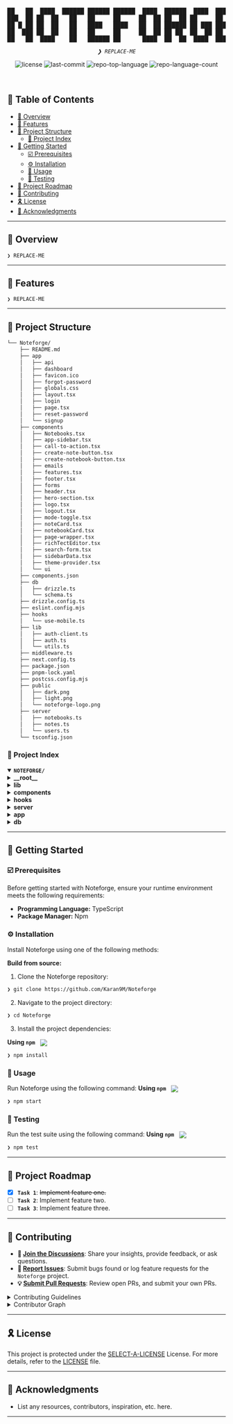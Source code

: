 <div align="center">
<pre>
██   ██  ████  ██████ ██████ ██████  ████  ██████  ████  ██████ 
███  ██ ██  ██   ██   ██     ██     ██  ██ ██  ██ ██     ██     
██ █ ██ ██  ██   ██   ████   ████   ██  ██ ██████ ██ ███ ████   
██  ███ ██  ██   ██   ██     ██     ██  ██ ██ ██  ██  ██ ██     
██   ██  ████    ██   ██████ ██      ████  ██  ██  ████  ██████ 
</pre>
</div>
<p align="center">
	<em><code>❯ REPLACE-ME</code></em>
</p>
<p align="center">
	<img src="https://img.shields.io/github/license/Karan9M/Noteforge?style=default&logo=opensourceinitiative&logoColor=white&color=0080ff" alt="license">
	<img src="https://img.shields.io/github/last-commit/Karan9M/Noteforge?style=default&logo=git&logoColor=white&color=0080ff" alt="last-commit">
	<img src="https://img.shields.io/github/languages/top/Karan9M/Noteforge?style=default&color=0080ff" alt="repo-top-language">
	<img src="https://img.shields.io/github/languages/count/Karan9M/Noteforge?style=default&color=0080ff" alt="repo-language-count">
</p>
<p align="center"><!-- default option, no dependency badges. -->
</p>
<p align="center">
	<!-- default option, no dependency badges. -->
</p>
<br>

## 🔗 Table of Contents

- [📍 Overview](#-overview)
- [👾 Features](#-features)
- [📁 Project Structure](#-project-structure)
  - [📂 Project Index](#-project-index)
- [🚀 Getting Started](#-getting-started)
  - [☑️ Prerequisites](#-prerequisites)
  - [⚙️ Installation](#-installation)
  - [🤖 Usage](#🤖-usage)
  - [🧪 Testing](#🧪-testing)
- [📌 Project Roadmap](#-project-roadmap)
- [🔰 Contributing](#-contributing)
- [🎗 License](#-license)
- [🙌 Acknowledgments](#-acknowledgments)

---

## 📍 Overview

<code>❯ REPLACE-ME</code>

---

## 👾 Features

<code>❯ REPLACE-ME</code>

---

## 📁 Project Structure

```sh
└── Noteforge/
    ├── README.md
    ├── app
    │   ├── api
    │   ├── dashboard
    │   ├── favicon.ico
    │   ├── forgot-password
    │   ├── globals.css
    │   ├── layout.tsx
    │   ├── login
    │   ├── page.tsx
    │   ├── reset-password
    │   └── signup
    ├── components
    │   ├── Notebooks.tsx
    │   ├── app-sidebar.tsx
    │   ├── call-to-action.tsx
    │   ├── create-note-button.tsx
    │   ├── create-notebook-button.tsx
    │   ├── emails
    │   ├── features.tsx
    │   ├── footer.tsx
    │   ├── forms
    │   ├── header.tsx
    │   ├── hero-section.tsx
    │   ├── logo.tsx
    │   ├── logout.tsx
    │   ├── mode-toggle.tsx
    │   ├── noteCard.tsx
    │   ├── notebookCard.tsx
    │   ├── page-wrapper.tsx
    │   ├── richTectEditor.tsx
    │   ├── search-form.tsx
    │   ├── sidebarData.tsx
    │   ├── theme-provider.tsx
    │   └── ui
    ├── components.json
    ├── db
    │   ├── drizzle.ts
    │   └── schema.ts
    ├── drizzle.config.ts
    ├── eslint.config.mjs
    ├── hooks
    │   └── use-mobile.ts
    ├── lib
    │   ├── auth-client.ts
    │   ├── auth.ts
    │   └── utils.ts
    ├── middleware.ts
    ├── next.config.ts
    ├── package.json
    ├── pnpm-lock.yaml
    ├── postcss.config.mjs
    ├── public
    │   ├── dark.png
    │   ├── light.png
    │   └── noteforge-logo.png
    ├── server
    │   ├── notebooks.ts
    │   ├── notes.ts
    │   └── users.ts
    └── tsconfig.json
```


### 📂 Project Index
<details open>
	<summary><b><code>NOTEFORGE/</code></b></summary>
	<details> <!-- __root__ Submodule -->
		<summary><b>__root__</b></summary>
		<blockquote>
			<table>
			<tr>
				<td><b><a href='https://github.com/Karan9M/Noteforge/blob/master/pnpm-lock.yaml'>pnpm-lock.yaml</a></b></td>
				<td><code>❯ REPLACE-ME</code></td>
			</tr>
			<tr>
				<td><b><a href='https://github.com/Karan9M/Noteforge/blob/master/next.config.ts'>next.config.ts</a></b></td>
				<td><code>❯ REPLACE-ME</code></td>
			</tr>
			<tr>
				<td><b><a href='https://github.com/Karan9M/Noteforge/blob/master/tsconfig.json'>tsconfig.json</a></b></td>
				<td><code>❯ REPLACE-ME</code></td>
			</tr>
			<tr>
				<td><b><a href='https://github.com/Karan9M/Noteforge/blob/master/eslint.config.mjs'>eslint.config.mjs</a></b></td>
				<td><code>❯ REPLACE-ME</code></td>
			</tr>
			<tr>
				<td><b><a href='https://github.com/Karan9M/Noteforge/blob/master/drizzle.config.ts'>drizzle.config.ts</a></b></td>
				<td><code>❯ REPLACE-ME</code></td>
			</tr>
			<tr>
				<td><b><a href='https://github.com/Karan9M/Noteforge/blob/master/middleware.ts'>middleware.ts</a></b></td>
				<td><code>❯ REPLACE-ME</code></td>
			</tr>
			<tr>
				<td><b><a href='https://github.com/Karan9M/Noteforge/blob/master/postcss.config.mjs'>postcss.config.mjs</a></b></td>
				<td><code>❯ REPLACE-ME</code></td>
			</tr>
			<tr>
				<td><b><a href='https://github.com/Karan9M/Noteforge/blob/master/package.json'>package.json</a></b></td>
				<td><code>❯ REPLACE-ME</code></td>
			</tr>
			<tr>
				<td><b><a href='https://github.com/Karan9M/Noteforge/blob/master/components.json'>components.json</a></b></td>
				<td><code>❯ REPLACE-ME</code></td>
			</tr>
			</table>
		</blockquote>
	</details>
	<details> <!-- lib Submodule -->
		<summary><b>lib</b></summary>
		<blockquote>
			<table>
			<tr>
				<td><b><a href='https://github.com/Karan9M/Noteforge/blob/master/lib/auth-client.ts'>auth-client.ts</a></b></td>
				<td><code>❯ REPLACE-ME</code></td>
			</tr>
			<tr>
				<td><b><a href='https://github.com/Karan9M/Noteforge/blob/master/lib/auth.ts'>auth.ts</a></b></td>
				<td><code>❯ REPLACE-ME</code></td>
			</tr>
			<tr>
				<td><b><a href='https://github.com/Karan9M/Noteforge/blob/master/lib/utils.ts'>utils.ts</a></b></td>
				<td><code>❯ REPLACE-ME</code></td>
			</tr>
			</table>
		</blockquote>
	</details>
	<details> <!-- components Submodule -->
		<summary><b>components</b></summary>
		<blockquote>
			<table>
			<tr>
				<td><b><a href='https://github.com/Karan9M/Noteforge/blob/master/components/features.tsx'>features.tsx</a></b></td>
				<td><code>❯ REPLACE-ME</code></td>
			</tr>
			<tr>
				<td><b><a href='https://github.com/Karan9M/Noteforge/blob/master/components/footer.tsx'>footer.tsx</a></b></td>
				<td><code>❯ REPLACE-ME</code></td>
			</tr>
			<tr>
				<td><b><a href='https://github.com/Karan9M/Noteforge/blob/master/components/theme-provider.tsx'>theme-provider.tsx</a></b></td>
				<td><code>❯ REPLACE-ME</code></td>
			</tr>
			<tr>
				<td><b><a href='https://github.com/Karan9M/Noteforge/blob/master/components/call-to-action.tsx'>call-to-action.tsx</a></b></td>
				<td><code>❯ REPLACE-ME</code></td>
			</tr>
			<tr>
				<td><b><a href='https://github.com/Karan9M/Noteforge/blob/master/components/noteCard.tsx'>noteCard.tsx</a></b></td>
				<td><code>❯ REPLACE-ME</code></td>
			</tr>
			<tr>
				<td><b><a href='https://github.com/Karan9M/Noteforge/blob/master/components/hero-section.tsx'>hero-section.tsx</a></b></td>
				<td><code>❯ REPLACE-ME</code></td>
			</tr>
			<tr>
				<td><b><a href='https://github.com/Karan9M/Noteforge/blob/master/components/Notebooks.tsx'>Notebooks.tsx</a></b></td>
				<td><code>❯ REPLACE-ME</code></td>
			</tr>
			<tr>
				<td><b><a href='https://github.com/Karan9M/Noteforge/blob/master/components/create-note-button.tsx'>create-note-button.tsx</a></b></td>
				<td><code>❯ REPLACE-ME</code></td>
			</tr>
			<tr>
				<td><b><a href='https://github.com/Karan9M/Noteforge/blob/master/components/logout.tsx'>logout.tsx</a></b></td>
				<td><code>❯ REPLACE-ME</code></td>
			</tr>
			<tr>
				<td><b><a href='https://github.com/Karan9M/Noteforge/blob/master/components/page-wrapper.tsx'>page-wrapper.tsx</a></b></td>
				<td><code>❯ REPLACE-ME</code></td>
			</tr>
			<tr>
				<td><b><a href='https://github.com/Karan9M/Noteforge/blob/master/components/search-form.tsx'>search-form.tsx</a></b></td>
				<td><code>❯ REPLACE-ME</code></td>
			</tr>
			<tr>
				<td><b><a href='https://github.com/Karan9M/Noteforge/blob/master/components/app-sidebar.tsx'>app-sidebar.tsx</a></b></td>
				<td><code>❯ REPLACE-ME</code></td>
			</tr>
			<tr>
				<td><b><a href='https://github.com/Karan9M/Noteforge/blob/master/components/richTectEditor.tsx'>richTectEditor.tsx</a></b></td>
				<td><code>❯ REPLACE-ME</code></td>
			</tr>
			<tr>
				<td><b><a href='https://github.com/Karan9M/Noteforge/blob/master/components/logo.tsx'>logo.tsx</a></b></td>
				<td><code>❯ REPLACE-ME</code></td>
			</tr>
			<tr>
				<td><b><a href='https://github.com/Karan9M/Noteforge/blob/master/components/header.tsx'>header.tsx</a></b></td>
				<td><code>❯ REPLACE-ME</code></td>
			</tr>
			<tr>
				<td><b><a href='https://github.com/Karan9M/Noteforge/blob/master/components/notebookCard.tsx'>notebookCard.tsx</a></b></td>
				<td><code>❯ REPLACE-ME</code></td>
			</tr>
			<tr>
				<td><b><a href='https://github.com/Karan9M/Noteforge/blob/master/components/create-notebook-button.tsx'>create-notebook-button.tsx</a></b></td>
				<td><code>❯ REPLACE-ME</code></td>
			</tr>
			<tr>
				<td><b><a href='https://github.com/Karan9M/Noteforge/blob/master/components/mode-toggle.tsx'>mode-toggle.tsx</a></b></td>
				<td><code>❯ REPLACE-ME</code></td>
			</tr>
			<tr>
				<td><b><a href='https://github.com/Karan9M/Noteforge/blob/master/components/sidebarData.tsx'>sidebarData.tsx</a></b></td>
				<td><code>❯ REPLACE-ME</code></td>
			</tr>
			</table>
			<details>
				<summary><b>forms</b></summary>
				<blockquote>
					<table>
					<tr>
						<td><b><a href='https://github.com/Karan9M/Noteforge/blob/master/components/forms/reset-password.tsx'>reset-password.tsx</a></b></td>
						<td><code>❯ REPLACE-ME</code></td>
					</tr>
					<tr>
						<td><b><a href='https://github.com/Karan9M/Noteforge/blob/master/components/forms/forgot-password.tsx'>forgot-password.tsx</a></b></td>
						<td><code>❯ REPLACE-ME</code></td>
					</tr>
					<tr>
						<td><b><a href='https://github.com/Karan9M/Noteforge/blob/master/components/forms/signup-form.tsx'>signup-form.tsx</a></b></td>
						<td><code>❯ REPLACE-ME</code></td>
					</tr>
					<tr>
						<td><b><a href='https://github.com/Karan9M/Noteforge/blob/master/components/forms/login-form.tsx'>login-form.tsx</a></b></td>
						<td><code>❯ REPLACE-ME</code></td>
					</tr>
					</table>
				</blockquote>
			</details>
			<details>
				<summary><b>emails</b></summary>
				<blockquote>
					<table>
					<tr>
						<td><b><a href='https://github.com/Karan9M/Noteforge/blob/master/components/emails/reset-password.tsx'>reset-password.tsx</a></b></td>
						<td><code>❯ REPLACE-ME</code></td>
					</tr>
					<tr>
						<td><b><a href='https://github.com/Karan9M/Noteforge/blob/master/components/emails/verify-email.tsx'>verify-email.tsx</a></b></td>
						<td><code>❯ REPLACE-ME</code></td>
					</tr>
					</table>
				</blockquote>
			</details>
			<details>
				<summary><b>ui</b></summary>
				<blockquote>
					<table>
					<tr>
						<td><b><a href='https://github.com/Karan9M/Noteforge/blob/master/components/ui/alert-dialog.tsx'>alert-dialog.tsx</a></b></td>
						<td><code>❯ REPLACE-ME</code></td>
					</tr>
					<tr>
						<td><b><a href='https://github.com/Karan9M/Noteforge/blob/master/components/ui/animated-group.tsx'>animated-group.tsx</a></b></td>
						<td><code>❯ REPLACE-ME</code></td>
					</tr>
					<tr>
						<td><b><a href='https://github.com/Karan9M/Noteforge/blob/master/components/ui/sheet.tsx'>sheet.tsx</a></b></td>
						<td><code>❯ REPLACE-ME</code></td>
					</tr>
					<tr>
						<td><b><a href='https://github.com/Karan9M/Noteforge/blob/master/components/ui/breadcrumb.tsx'>breadcrumb.tsx</a></b></td>
						<td><code>❯ REPLACE-ME</code></td>
					</tr>
					<tr>
						<td><b><a href='https://github.com/Karan9M/Noteforge/blob/master/components/ui/sidebar.tsx'>sidebar.tsx</a></b></td>
						<td><code>❯ REPLACE-ME</code></td>
					</tr>
					<tr>
						<td><b><a href='https://github.com/Karan9M/Noteforge/blob/master/components/ui/label.tsx'>label.tsx</a></b></td>
						<td><code>❯ REPLACE-ME</code></td>
					</tr>
					<tr>
						<td><b><a href='https://github.com/Karan9M/Noteforge/blob/master/components/ui/input.tsx'>input.tsx</a></b></td>
						<td><code>❯ REPLACE-ME</code></td>
					</tr>
					<tr>
						<td><b><a href='https://github.com/Karan9M/Noteforge/blob/master/components/ui/separator.tsx'>separator.tsx</a></b></td>
						<td><code>❯ REPLACE-ME</code></td>
					</tr>
					<tr>
						<td><b><a href='https://github.com/Karan9M/Noteforge/blob/master/components/ui/text-effect.tsx'>text-effect.tsx</a></b></td>
						<td><code>❯ REPLACE-ME</code></td>
					</tr>
					<tr>
						<td><b><a href='https://github.com/Karan9M/Noteforge/blob/master/components/ui/form.tsx'>form.tsx</a></b></td>
						<td><code>❯ REPLACE-ME</code></td>
					</tr>
					<tr>
						<td><b><a href='https://github.com/Karan9M/Noteforge/blob/master/components/ui/button.tsx'>button.tsx</a></b></td>
						<td><code>❯ REPLACE-ME</code></td>
					</tr>
					<tr>
						<td><b><a href='https://github.com/Karan9M/Noteforge/blob/master/components/ui/dialog.tsx'>dialog.tsx</a></b></td>
						<td><code>❯ REPLACE-ME</code></td>
					</tr>
					<tr>
						<td><b><a href='https://github.com/Karan9M/Noteforge/blob/master/components/ui/skeleton.tsx'>skeleton.tsx</a></b></td>
						<td><code>❯ REPLACE-ME</code></td>
					</tr>
					<tr>
						<td><b><a href='https://github.com/Karan9M/Noteforge/blob/master/components/ui/dropdown-menu.tsx'>dropdown-menu.tsx</a></b></td>
						<td><code>❯ REPLACE-ME</code></td>
					</tr>
					<tr>
						<td><b><a href='https://github.com/Karan9M/Noteforge/blob/master/components/ui/collapsible.tsx'>collapsible.tsx</a></b></td>
						<td><code>❯ REPLACE-ME</code></td>
					</tr>
					<tr>
						<td><b><a href='https://github.com/Karan9M/Noteforge/blob/master/components/ui/tooltip.tsx'>tooltip.tsx</a></b></td>
						<td><code>❯ REPLACE-ME</code></td>
					</tr>
					<tr>
						<td><b><a href='https://github.com/Karan9M/Noteforge/blob/master/components/ui/sonner.tsx'>sonner.tsx</a></b></td>
						<td><code>❯ REPLACE-ME</code></td>
					</tr>
					<tr>
						<td><b><a href='https://github.com/Karan9M/Noteforge/blob/master/components/ui/card.tsx'>card.tsx</a></b></td>
						<td><code>❯ REPLACE-ME</code></td>
					</tr>
					</table>
				</blockquote>
			</details>
		</blockquote>
	</details>
	<details> <!-- hooks Submodule -->
		<summary><b>hooks</b></summary>
		<blockquote>
			<table>
			<tr>
				<td><b><a href='https://github.com/Karan9M/Noteforge/blob/master/hooks/use-mobile.ts'>use-mobile.ts</a></b></td>
				<td><code>❯ REPLACE-ME</code></td>
			</tr>
			</table>
		</blockquote>
	</details>
	<details> <!-- server Submodule -->
		<summary><b>server</b></summary>
		<blockquote>
			<table>
			<tr>
				<td><b><a href='https://github.com/Karan9M/Noteforge/blob/master/server/notes.ts'>notes.ts</a></b></td>
				<td><code>❯ REPLACE-ME</code></td>
			</tr>
			<tr>
				<td><b><a href='https://github.com/Karan9M/Noteforge/blob/master/server/notebooks.ts'>notebooks.ts</a></b></td>
				<td><code>❯ REPLACE-ME</code></td>
			</tr>
			<tr>
				<td><b><a href='https://github.com/Karan9M/Noteforge/blob/master/server/users.ts'>users.ts</a></b></td>
				<td><code>❯ REPLACE-ME</code></td>
			</tr>
			</table>
		</blockquote>
	</details>
	<details> <!-- app Submodule -->
		<summary><b>app</b></summary>
		<blockquote>
			<table>
			<tr>
				<td><b><a href='https://github.com/Karan9M/Noteforge/blob/master/app/layout.tsx'>layout.tsx</a></b></td>
				<td><code>❯ REPLACE-ME</code></td>
			</tr>
			<tr>
				<td><b><a href='https://github.com/Karan9M/Noteforge/blob/master/app/globals.css'>globals.css</a></b></td>
				<td><code>❯ REPLACE-ME</code></td>
			</tr>
			<tr>
				<td><b><a href='https://github.com/Karan9M/Noteforge/blob/master/app/page.tsx'>page.tsx</a></b></td>
				<td><code>❯ REPLACE-ME</code></td>
			</tr>
			</table>
			<details>
				<summary><b>forgot-password</b></summary>
				<blockquote>
					<table>
					<tr>
						<td><b><a href='https://github.com/Karan9M/Noteforge/blob/master/app/forgot-password/page.tsx'>page.tsx</a></b></td>
						<td><code>❯ REPLACE-ME</code></td>
					</tr>
					</table>
				</blockquote>
			</details>
			<details>
				<summary><b>login</b></summary>
				<blockquote>
					<table>
					<tr>
						<td><b><a href='https://github.com/Karan9M/Noteforge/blob/master/app/login/page.tsx'>page.tsx</a></b></td>
						<td><code>❯ REPLACE-ME</code></td>
					</tr>
					</table>
				</blockquote>
			</details>
			<details>
				<summary><b>signup</b></summary>
				<blockquote>
					<table>
					<tr>
						<td><b><a href='https://github.com/Karan9M/Noteforge/blob/master/app/signup/page.tsx'>page.tsx</a></b></td>
						<td><code>❯ REPLACE-ME</code></td>
					</tr>
					</table>
				</blockquote>
			</details>
			<details>
				<summary><b>dashboard</b></summary>
				<blockquote>
					<table>
					<tr>
						<td><b><a href='https://github.com/Karan9M/Noteforge/blob/master/app/dashboard/layout.tsx'>layout.tsx</a></b></td>
						<td><code>❯ REPLACE-ME</code></td>
					</tr>
					<tr>
						<td><b><a href='https://github.com/Karan9M/Noteforge/blob/master/app/dashboard/page.tsx'>page.tsx</a></b></td>
						<td><code>❯ REPLACE-ME</code></td>
					</tr>
					</table>
					<details>
						<summary><b>notebook</b></summary>
						<blockquote>
							<details>
								<summary><b>[notebookId]</b></summary>
								<blockquote>
									<table>
									<tr>
										<td><b><a href='https://github.com/Karan9M/Noteforge/blob/master/app/dashboard/notebook/[notebookId]/page.tsx'>page.tsx</a></b></td>
										<td><code>❯ REPLACE-ME</code></td>
									</tr>
									</table>
									<details>
										<summary><b>note</b></summary>
										<blockquote>
											<details>
												<summary><b>[noteId]</b></summary>
												<blockquote>
													<table>
													<tr>
														<td><b><a href='https://github.com/Karan9M/Noteforge/blob/master/app/dashboard/notebook/[notebookId]/note/[noteId]/page.tsx'>page.tsx</a></b></td>
														<td><code>❯ REPLACE-ME</code></td>
													</tr>
													</table>
												</blockquote>
											</details>
										</blockquote>
									</details>
								</blockquote>
							</details>
						</blockquote>
					</details>
				</blockquote>
			</details>
			<details>
				<summary><b>reset-password</b></summary>
				<blockquote>
					<table>
					<tr>
						<td><b><a href='https://github.com/Karan9M/Noteforge/blob/master/app/reset-password/page.tsx'>page.tsx</a></b></td>
						<td><code>❯ REPLACE-ME</code></td>
					</tr>
					</table>
				</blockquote>
			</details>
			<details>
				<summary><b>api</b></summary>
				<blockquote>
					<details>
						<summary><b>auth</b></summary>
						<blockquote>
							<details>
								<summary><b>[...all]</b></summary>
								<blockquote>
									<table>
									<tr>
										<td><b><a href='https://github.com/Karan9M/Noteforge/blob/master/app/api/auth/[...all]/route.ts'>route.ts</a></b></td>
										<td><code>❯ REPLACE-ME</code></td>
									</tr>
									</table>
								</blockquote>
							</details>
						</blockquote>
					</details>
				</blockquote>
			</details>
		</blockquote>
	</details>
	<details> <!-- db Submodule -->
		<summary><b>db</b></summary>
		<blockquote>
			<table>
			<tr>
				<td><b><a href='https://github.com/Karan9M/Noteforge/blob/master/db/drizzle.ts'>drizzle.ts</a></b></td>
				<td><code>❯ REPLACE-ME</code></td>
			</tr>
			<tr>
				<td><b><a href='https://github.com/Karan9M/Noteforge/blob/master/db/schema.ts'>schema.ts</a></b></td>
				<td><code>❯ REPLACE-ME</code></td>
			</tr>
			</table>
		</blockquote>
	</details>
</details>

---
## 🚀 Getting Started

### ☑️ Prerequisites

Before getting started with Noteforge, ensure your runtime environment meets the following requirements:

- **Programming Language:** TypeScript
- **Package Manager:** Npm


### ⚙️ Installation

Install Noteforge using one of the following methods:

**Build from source:**

1. Clone the Noteforge repository:
```sh
❯ git clone https://github.com/Karan9M/Noteforge
```

2. Navigate to the project directory:
```sh
❯ cd Noteforge
```

3. Install the project dependencies:


**Using `npm`** &nbsp; [<img align="center" src="https://img.shields.io/badge/npm-CB3837.svg?style={badge_style}&logo=npm&logoColor=white" />](https://www.npmjs.com/)

```sh
❯ npm install
```




### 🤖 Usage
Run Noteforge using the following command:
**Using `npm`** &nbsp; [<img align="center" src="https://img.shields.io/badge/npm-CB3837.svg?style={badge_style}&logo=npm&logoColor=white" />](https://www.npmjs.com/)

```sh
❯ npm start
```


### 🧪 Testing
Run the test suite using the following command:
**Using `npm`** &nbsp; [<img align="center" src="https://img.shields.io/badge/npm-CB3837.svg?style={badge_style}&logo=npm&logoColor=white" />](https://www.npmjs.com/)

```sh
❯ npm test
```


---
## 📌 Project Roadmap

- [X] **`Task 1`**: <strike>Implement feature one.</strike>
- [ ] **`Task 2`**: Implement feature two.
- [ ] **`Task 3`**: Implement feature three.

---

## 🔰 Contributing

- **💬 [Join the Discussions](https://github.com/Karan9M/Noteforge/discussions)**: Share your insights, provide feedback, or ask questions.
- **🐛 [Report Issues](https://github.com/Karan9M/Noteforge/issues)**: Submit bugs found or log feature requests for the `Noteforge` project.
- **💡 [Submit Pull Requests](https://github.com/Karan9M/Noteforge/blob/main/CONTRIBUTING.md)**: Review open PRs, and submit your own PRs.

<details closed>
<summary>Contributing Guidelines</summary>

1. **Fork the Repository**: Start by forking the project repository to your github account.
2. **Clone Locally**: Clone the forked repository to your local machine using a git client.
   ```sh
   git clone https://github.com/Karan9M/Noteforge
   ```
3. **Create a New Branch**: Always work on a new branch, giving it a descriptive name.
   ```sh
   git checkout -b new-feature-x
   ```
4. **Make Your Changes**: Develop and test your changes locally.
5. **Commit Your Changes**: Commit with a clear message describing your updates.
   ```sh
   git commit -m 'Implemented new feature x.'
   ```
6. **Push to github**: Push the changes to your forked repository.
   ```sh
   git push origin new-feature-x
   ```
7. **Submit a Pull Request**: Create a PR against the original project repository. Clearly describe the changes and their motivations.
8. **Review**: Once your PR is reviewed and approved, it will be merged into the main branch. Congratulations on your contribution!
</details>

<details closed>
<summary>Contributor Graph</summary>
<br>
<p align="left">
   <a href="https://github.com{/Karan9M/Noteforge/}graphs/contributors">
      <img src="https://contrib.rocks/image?repo=Karan9M/Noteforge">
   </a>
</p>
</details>

---

## 🎗 License

This project is protected under the [SELECT-A-LICENSE](https://choosealicense.com/licenses) License. For more details, refer to the [LICENSE](https://choosealicense.com/licenses/) file.

---

## 🙌 Acknowledgments

- List any resources, contributors, inspiration, etc. here.

---
